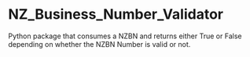 # NZ_Business_Number_Validator
Python package that consumes a NZBN and returns either True or False depending on whether the NZBN Number is valid or not.
